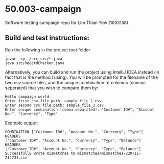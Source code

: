# 50.003-campaign
Software testing campaign repo for Lim Thian Yew (1003158)

## Build and test instructions:  
Run the following in the project root folder
```console
javac -cp ./src src/*.java
java src/RecordChecker.java
```

Alternatively, you can build and run the project using IntelliJ IDEA instead (in fact that is the method I using).
You will be prompted for the filename of the two csv source files, and the unique combination of columns (comma seperated) that you wish to compare them by:  

```console
Hello campaign world
Enter first csv file path: sample_file_1.csv
Enter second csv file path: sample_file_3.csv        
Enter unique combination (comma separated): "Customer ID#", "Account No.", "Currency", "Type"
```

Example output:
```console
COMBINATION ["Customer ID#", "Account No.", "Currency", "Type"]
HEADERS
["Customer ID#", "Account No.", "Currency", "Type", "Balance"]
HEADERS
["Customer ID#", "Account No.", "Currency", "Type", "Balance"]
Successfully wrote mismatches to mismatches/mismatches-220711-214731.csv
```
